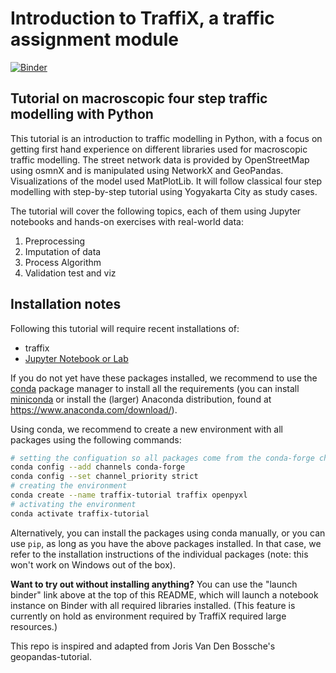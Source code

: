 # Introduction to TraffiX, a traffic assignment module

[![Binder](https://mybinder.org/badge.svg)](https://mybinder.org/v2/gh/Ultios/TraffiX-tutorial/main)

## Tutorial on macroscopic four step traffic modelling with Python

This tutorial is an introduction to traffic modelling in Python, with a focus on getting first hand experience on different libraries used for macroscopic traffic modelling. The street network data is provided by OpenStreetMap using osmnX and is manipulated using NetworkX and GeoPandas. Visualizations of the model used MatPlotLib.
It will follow classical four step modelling with step-by-step tutorial using Yogyakarta City as study cases.
 
The tutorial will cover the following topics, each of them using Jupyter notebooks and hands-on exercises with real-world data:

1. Preprocessing
2. Imputation of data
3. Process Algorithm
4. Validation test and viz


## Installation notes

Following this tutorial will require recent installations of:

- traffix
- [Jupyter Notebook or Lab](http://jupyter.org)

If you do not yet have these packages installed, we recommend to use the [conda](http://conda.pydata.org/docs/intro.html) package manager to install all the requirements 
(you can install [miniconda](http://conda.pydata.org/miniconda.html) or install the (larger) Anaconda
distribution, found at https://www.anaconda.com/download/).

Using conda, we recommend to create a new environment with all packages using the
following commands:

```bash
# setting the configuation so all packages come from the conda-forge channel
conda config --add channels conda-forge
conda config --set channel_priority strict
# creating the environment
conda create --name traffix-tutorial traffix openpyxl
# activating the environment
conda activate traffix-tutorial
```


Alternatively, you can install the packages using conda manually, or you can
use ``pip``, as long as you have the above packages installed. In that case,
we refer to the installation instructions of the individual packages (note:
this won't work on Windows out of the box).

**Want to try out without installing anything?** You can use the "launch binder" link above at the top of this README, which will launch a notebook instance on Binder with all required libraries installed. (This feature is currently on hold as environment required by TraffiX required large resources.)

This repo is inspired and adapted from Joris Van Den Bossche's geopandas-tutorial.
